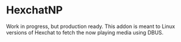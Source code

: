 # HexchatNP

Work in progress, but production ready. This addon is meant to Linux versions of Hexchat to fetch the now playing media using DBUS. 
